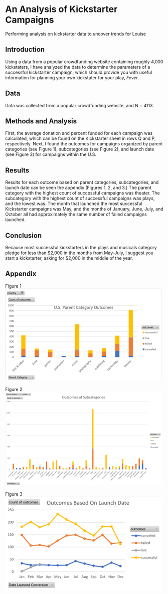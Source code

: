 # An Analysis of Kickstarter Campaigns
Performing analysis on kickstarter data to uncover trends for Louise
## Introduction
Using a data from a popular crowdfunding website containing roughly 4,000 kickstaters, I have analyzed the data to determine the parameters of a successful kickstarter campaign, which should provide you with useful information for planning your own kickstater for your play, <i>Fever</i>.
## Data
Data was collected from a popular crowdfunding website, and N = 4113.
## Methods and Analysis
First, the average donation and percent funded for each campaign was calculated, which can be found on the Kickstarter sheet in rows Q and P, respectively. Next, I found the outcomes for campaigns organized by parent categories (see Figure 1), subcategories (see Figure 2), and launch date (see Figure 3) for campaigns within the U.S. 
## Results
Results for each outcome based on parent categories, subcategories, and launch date can be seen the appendix (Figures 1, 2, and 3.) The parent category with the highest count of successful campaigns was theater. The subcategory with the highest count of successful campaigns was plays, and the lowest was. The month that launched the most successful Kickstarter campaigns was May, and the months of January, June, July, and October all had approximately the same number of failed campaigns launched.
## Conclusion
Because most successful kickstarters in the plays and musicals category pledge for less than $2,000 in the months from May-July, I suggest you start a kickstarter, asking for $2,000 in the middle of the year.
## Appendix
Figure 1<br>
<img src="images/Parent%20Category%20Chart.png" width="500"><br><br>
Figure 2<br>
<img src="images/Subcategory%20Chart.png" width="500"><br><br>
Figure 3<br>
<img src="images/Outcomes%20Based%20on%20Launch%20Date%20Chart.png" width="500">


